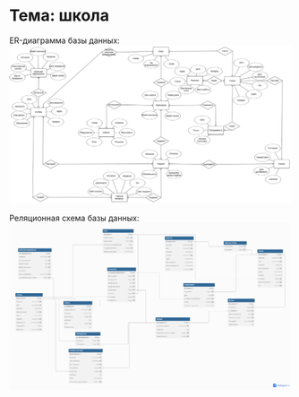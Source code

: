 # Тема: школа
ER-диаграмма базы данных:
![ER-диаграмма](https://github.com/dmitriyBreyfogel/databaseSchool/blob/main/ER_diagram.png)

Реляционная схема базы данных:
![Реляционная схема](https://github.com/dmitriyBreyfogel/databaseSchool/blob/main/relational_schema.png)
